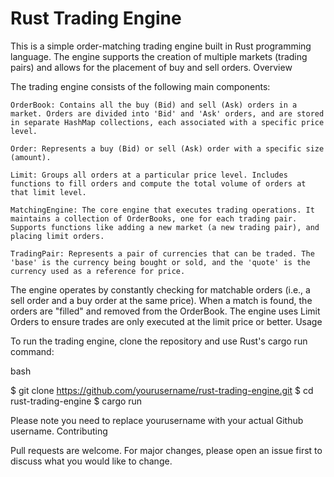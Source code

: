 # **Rust Trading Engine**

This is a simple order-matching trading engine built in Rust programming language. The engine supports the creation of multiple markets (trading pairs) and allows for the placement of buy and sell orders.
Overview

The trading engine consists of the following main components:

    OrderBook: Contains all the buy (Bid) and sell (Ask) orders in a market. Orders are divided into 'Bid' and 'Ask' orders, and are stored in separate HashMap collections, each associated with a specific price level.

    Order: Represents a buy (Bid) or sell (Ask) order with a specific size (amount).

    Limit: Groups all orders at a particular price level. Includes functions to fill orders and compute the total volume of orders at that limit level.

    MatchingEngine: The core engine that executes trading operations. It maintains a collection of OrderBooks, one for each trading pair. Supports functions like adding a new market (a new trading pair), and placing limit orders.

    TradingPair: Represents a pair of currencies that can be traded. The 'base' is the currency being bought or sold, and the 'quote' is the currency used as a reference for price.

The engine operates by constantly checking for matchable orders (i.e., a sell order and a buy order at the same price). When a match is found, the orders are "filled" and removed from the OrderBook. The engine uses Limit Orders to ensure trades are only executed at the limit price or better.
Usage

To run the trading engine, clone the repository and use Rust's cargo run command:

bash

$ git clone https://github.com/yourusername/rust-trading-engine.git
$ cd rust-trading-engine
$ cargo run

Please note you need to replace yourusername with your actual Github username.
Contributing

Pull requests are welcome. For major changes, please open an issue first to discuss what you would like to change.
